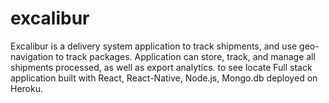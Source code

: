 # excalibur
Excalibur is a delivery system application to track shipments, and use geo-navigation to track packages.  Application can store, track, and manage all shipments processed, as well as export analytics.  to see locate Full stack application built with React, React-Native, Node.js, Mongo.db deployed on Heroku.

